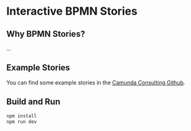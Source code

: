 # Interactive BPMN Stories

## Why BPMN Stories?

...

## Example Stories

You can find some example stories in the [Camunda Consulting Github](https://camunda-consulting.github.io/interactive-bpmn-tools/#/bpmn-stories).

## Build and Run

```bash
npm install
npm run dev
```
